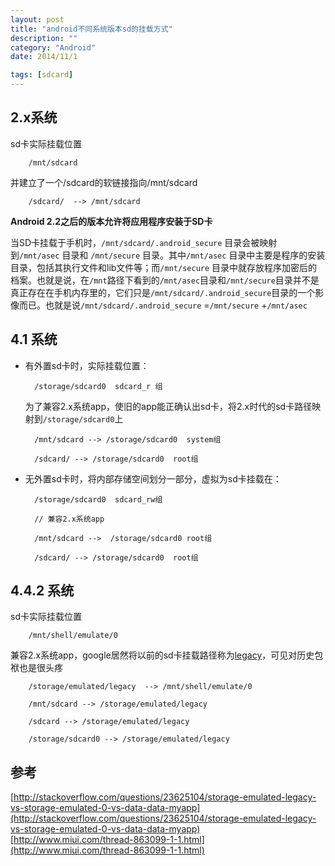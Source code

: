 ```yaml
---
layout: post
title: "android不同系统版本sd的挂载方式"
description: ""
category: "Android" 
date: 2014/11/1

tags: [sdcard]
---
```



## 2.x系统

sd卡实际挂载位置


		/mnt/sdcard 


并建立了一个/sdcard的软链接指向/mnt/sdcard


		/sdcard/  --> /mnt/sdcard


**Android 2.2之后的版本允许将应用程序安装于SD卡**

当SD卡挂载于手机时，`/mnt/sdcard/.android_secure` 目录会被映射到`/mnt/asec` 目录和 `/mnt/secure` 目录。其中`/mnt/asec` 目录中主要是程序的安装目录，包括其执行文件和lib文件等；而`/mnt/secure` 目录中就存放程序加密后的档案。也就是说，在`/mnt`路径下看到的`/mnt/asec`目录和`/mnt/secure`目录并不是真正存在在手机内存里的，它们只是`/mnt/sdcard/.android_secure`目录的一个影像而已。也就是说`/mnt/sdcard/.android_secure` =`/mnt/secure` +`/mnt/asec`


 <!-- more -->
 

## 4.1 系统

- 有外置sd卡时，实际挂载位置：

		/storage/sdcard0  sdcard_r 组

	为了兼容2.x系统app，使旧的app能正确认出sd卡，将2.x时代的sd卡路径映射到`/storage/sdcard0`上

		/mnt/sdcard --> /storage/sdcard0  system组

		/sdcard/ --> /storage/sdcard0  root组

- 无外置sd卡时，将内部存储空间划分一部分，虚拟为sd卡挂载在：

		/storage/sdcard0  sdcard_rw组

	    // 兼容2.x系统app

		/mnt/sdcard -->  /storage/sdcard0 root组

		/sdcard/ --> /storage/sdcard0  root组


## 4.4.2 系统

sd卡实际挂载位置

		/mnt/shell/emulate/0


兼容2.x系统app，google居然将以前的sd卡挂载路径称为[legacy](http://translate.google.cn/?hl=en#en/zh-CN/legacy)，可见对历史包袱也是很头疼


		/storage/emulated/legacy  --> /mnt/shell/emulate/0

		/mnt/sdcard --> /storage/emulated/legacy

		/sdcard --> /storage/emulated/legacy

		/storage/sdcard0 --> /storage/emulated/legacy

## 参考
[http://stackoverflow.com/questions/23625104/storage-emulated-legacy-vs-storage-emulated-0-vs-data-data-myapp](http://stackoverflow.com/questions/23625104/storage-emulated-legacy-vs-storage-emulated-0-vs-data-data-myapp)
[http://www.miui.com/thread-863099-1-1.html](http://www.miui.com/thread-863099-1-1.html)

